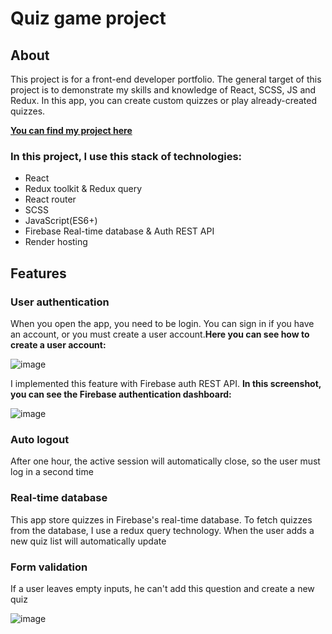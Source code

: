 # Quiz game project

## About

This project is for a front-end developer portfolio. The general target of this project is to demonstrate my skills and knowledge of React, SCSS, JS and Redux. In this app, you can create custom quizzes or play already-created quizzes.

<a href="https://quiz-game-n2q7.onrender.com">**You can find my project here**</a>

### In this project, I use this stack of technologies:

- React
- Redux toolkit & Redux query
- React router
- SCSS
- JavaScript(ES6+)
- Firebase Real-time database & Auth REST API
- Render hosting

## Features

### User authentication

When you open the app, you need to be login. You can sign in if you have an account, or you must create a user account.**Here you can see how to create a user account:**

![image](https://drive.google.com/uc?export=view&id=14TrlPNUfAOz_8WP7XJaUIh1M9_WkQaLo)

I implemented this feature with Firebase auth REST API. **In this screenshot, you can see the Firebase authentication dashboard:**

![image](https://drive.google.com/uc?export=view&id=1T-qB-_QyFsP0H4DqqgZocdB_l2XF40_v)

### Auto logout

After one hour, the active session will automatically close, so the user must log in a second time

### Real-time database

This app store quizzes in Firebase's real-time database. To fetch quizzes from the database, I use a redux query technology. When the user adds a new quiz list will automatically update

### Form validation

If a user leaves empty inputs, he can't add this question and create a new quiz

![image](https://drive.google.com/uc?export=view&id=1-P2VRCzQlT-DqYBUfZAvV3kqDF8c5Tcq)
